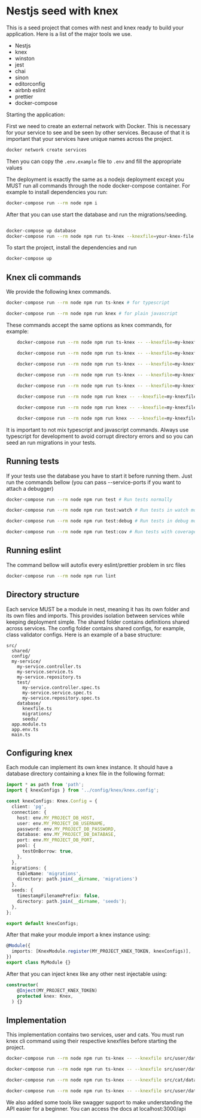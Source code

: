 # Nestjs seed with knex

This is a seed project that comes with nest and knex ready to build your application. Here is a list of the major tools we use.

* Nestjs
* knex
* winston
* jest
* chai
* sinon
* editorconfig
* airbnb eslint
* prettier
* docker-compose


Starting the application:

First we need to create an external network with Docker. This is necessary for your service to see and be seen by other services.
Because of that it is important that your services have unique names across the project.

```bash 
docker network create services
```

Then you can copy the `.env.example` file to `.env` and fill the appropriate values

The deployment is exactly the same as a nodejs deployment except you MUST run all commands through the node docker-compose container.
For example to install dependencies you run:

```bash
docker-compose run --rm node npm i
```

After that you can use start the database and run the migrations/seeding.

```bash

docker-compose up database
docker-compose run --rm node npm run ts-knex --knexfile=your-knex-file.ts -- migrate:latest

```

To start the project, install the dependencies and run

```bash 
docker-compose up
```

## Knex cli commands

We provide the following knex commands.

```bash
docker-compose run --rm node npm run ts-knex # for typescript 

docker-compose run --rm node npm run knex # for plain javascript
```

These commands accept the same options as knex commands, for example:

```bash
    docker-compose run --rm node npm run ts-knex -- --knexfile=my-knexfile.ts migrate:make -x ts migration-name # Create a migration in typescript

    docker-compose run --rm node npm run ts-knex -- --knexfile=my-knexfile.ts seed:make -x ts seed-name # Create a seed in typescript

    docker-compose run --rm node npm run ts-knex -- --knexfile=my-knexfile.ts migrate:latest # Run all migrations in typescript
    
    docker-compose run --rm node npm run ts-knex -- --knexfile=my-knexfile.ts migrate:rollback # Rollback a single migration in typescript

    docker-compose run --rm node npm run ts-knex -- --knexfile=my-knexfile.ts -- seed:run # Run all seeds in typescript

    docker-compose run --rm node npm run knex -- --knexfile=my-knexfile.js -- migrate:latest # Run all migrations in javascript

    docker-compose run --rm node npm run knex -- --knexfile=my-knexfile.js -- migrate:rollback # Rollback a single migration in javascript

    docker-compose run --rm node npm run knex -- --knexfile=my-knexfile.js -- seed:run # Run all seeds in javascript
```

It is important to not mix typescript and javascript commands. Always use typescript for development to avoid corrupt directory errors and so you can seed an run migrations in your tests.
## Running tests

If your tests use the database you have to start it before running them.
Just run the commands bellow (you can pass --service-ports if you want to attach a debugger)

```bash
docker-compose run --rm node npm run test # Run tests normally

docker-compose run --rm node npm run test:watch # Run tests in watch mode

docker-compose run --rm node npm run test:debug # Run tests in debug mode

docker-compose run --rm node npm run test:cov # Run tests with coverage report
```

## Running eslint

The command bellow will autofix every eslint/prettier problem in src files

```bash
docker-compose run --rm node npm run lint
```


## Directory structure

Each service MUST be a module in nest, meaning it has its own folder and its own files and imports. This provides isolation between services while keeping deployment simple. The shared folder contains definitions shared across services. The config folder contains shared configs, for example, class validator configs. Here is an example of a base structure:

```
src/
  shared/
  config/
  my-service/
    my-service.controller.ts
    my-service.service.ts
    my-service.repository.ts
    test/
      my-service.controller.spec.ts
      my-service.service.spec.ts
      my-service.repository.spec.ts
    database/
      knexfile.ts
      migrations/
      seeds/
  app.module.ts
  app.env.ts
  main.ts
```

## Configuring knex

Each module can implement its own knex instance. It should have a database directory containing a knex file in the following format:

```typescript
import * as path from 'path';
import { knexConfigs } from '../config/knex/knex.config';

const knexConfigs: Knex.Config = {
  client: 'pg',
  connection: {
    host: env.MY_PROJECT_DB_HOST,
    user: env.MY_PROJECT_DB_USERNAME,
    password: env.MY_PROJECT_DB_PASSWORD,
    database: env.MY_PROJECT_DB_DATABASE,
    port: env.MY_PROJECT_DB_PORT,
    pool: {
      testOnBorrow: true,
    },
  },
  migrations: {
    tableName: 'migrations',
    directory: path.join(__dirname, 'migrations')
  },
  seeds: {
    timestampFilenamePrefix: false,
    directory: path.join(__dirname, 'seeds');
  },
};

export default knexConfigs;
```

After that make your module import a knex instance using:

```typescript
@Module({
  imports: [KnexModule.register(MY_PROJECT_KNEX_TOKEN, knexConfigs)],
})
export class MyModule {}
```

After that you can inject knex like any other nest injectable using:

```typescript
constructor(
    @Inject(MY_PROJECT_KNEX_TOKEN)
    protected knex: Knex,
  ) {}
```


## Implementation

This implementation contains two services, user and cats. You must run knex cli command using their respective knexfiles before
starting the project. 

```bash
docker-compose run --rm node npm run ts-knex -- --knexfile src/user/database/knexfile.ts migrate:latest

docker-compose run --rm node npm run ts-knex -- --knexfile src/user/database/knexfile.ts seed:run

docker-compose run --rm node npm run ts-knex -- --knexfile src/cat/database/knexfile.ts migrate:latest

docker-compose run --rm node npm run ts-knex -- --knexfile src/user/database/knexfile.ts seed:run
```

We also added some tools like swagger support to make understanding the API easier for a beginner.
You can access the docs at localhost:3000/api
